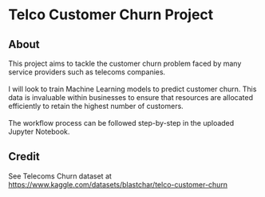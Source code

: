 # Telco Customer Churn Project

## About
This project aims to tackle the customer churn problem faced by many service providers such as telecoms companies.</br></br>
I will look to train Machine Learning models to predict customer churn. This data is invaluable within businesses to ensure that resources are allocated efficiently to retain the highest number of customers.</br></br>
The workflow process can be followed step-by-step in the uploaded Jupyter Notebook.

## Credit
See Telecoms Churn dataset at https://www.kaggle.com/datasets/blastchar/telco-customer-churn
